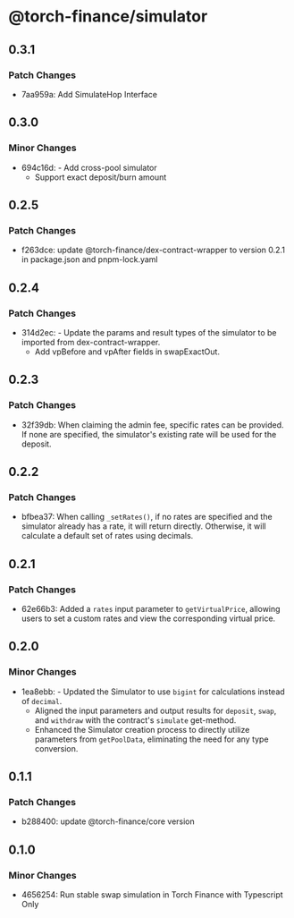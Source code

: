 # @torch-finance/simulator

## 0.3.1

### Patch Changes

- 7aa959a: Add SimulateHop Interface

## 0.3.0

### Minor Changes

- 694c16d: - Add cross-pool simulator
  - Support exact deposit/burn amount

## 0.2.5

### Patch Changes

- f263dce: update @torch-finance/dex-contract-wrapper to version 0.2.1 in package.json and pnpm-lock.yaml

## 0.2.4

### Patch Changes

- 314d2ec: - Update the params and result types of the simulator to be imported from dex-contract-wrapper.
  - Add vpBefore and vpAfter fields in swapExactOut.

## 0.2.3

### Patch Changes

- 32f39db: When claiming the admin fee, specific rates can be provided. If none are specified, the simulator's existing rate will be used for the deposit.

## 0.2.2

### Patch Changes

- bfbea37: When calling `_setRates()`, if no rates are specified and the simulator already has a rate, it will return directly. Otherwise, it will calculate a default set of rates using decimals.

## 0.2.1

### Patch Changes

- 62e66b3: Added a `rates` input parameter to `getVirtualPrice`, allowing users to set a custom rates and view the corresponding virtual price.

## 0.2.0

### Minor Changes

- 1ea8ebb: - Updated the Simulator to use `bigint` for calculations instead of `decimal`.
  - Aligned the input parameters and output results for `deposit`, `swap`, and `withdraw` with the contract's `simulate` get-method.
  - Enhanced the Simulator creation process to directly utilize parameters from `getPoolData`, eliminating the need for any type conversion.

## 0.1.1

### Patch Changes

- b288400: update @torch-finance/core version

## 0.1.0

### Minor Changes

- 4656254: Run stable swap simulation in Torch Finance with Typescript Only
